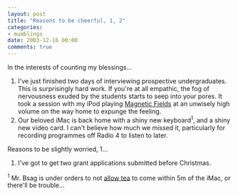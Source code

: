 ```yaml
---
layout: post
title: "Reasons to be cheerful, 1, 2"
categories:
- mumblings
date: 2003-12-16 00:00
comments: true
---
```


<p>In the interests of counting my blessings...</p>

<ol>
<li>I've just finished two days of interviewing prospective undergraduates. This is surprisingly hard work. If you're at all empathic, the fog of nervousness exuded by the students starts to seep into your pores. It took a session with my iPod playing <a href="http://www.iheartny.com/yourenotthere/themagneticfields.html" title="Magnetic Fields discography">Magnetic Fields</a> at an unwisely high volume on the way home to expunge the feeling.</li>
<li>Our beloved iMac is back home with a shiny new keyboard<sup>1</sup>, and a shiny new video card. I can't believe how much we missed it, particularly for recording programmes off Radio 4 to listen to later.</li>
</ol>

<p>Reasons to be slightly worried, 1...</p>

<ol>
<li>I've got to get two grant applications submitted before Christmas.</li>
</ol>

<p><sup>1</sup> Mr. Bsag is under orders to not <a href="http://www.rousette.org.uk/mt-static/blog/archives/000516.html" title="This is why it had to go off to the repair shop in the first place">allow tea</a> to come within 5m of the iMac, or there'll be trouble...</p>


